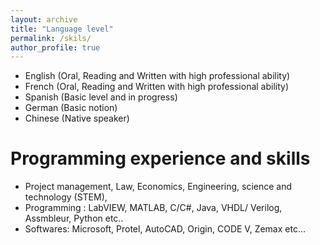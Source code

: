```yaml
---
layout: archive
title: "Language level"
permalink: /skils/
author_profile: true
---
```


- English (Oral, Reading and Written with high professional ability)
- French (Oral, Reading and Written with high professional ability)
- Spanish (Basic level and in progress)
- German (Basic notion)
- Chinese (Native speaker)

Programming experience and skills
======

- Project management, Law, Economics, Engineering, science and technology (STEM), 
- Programming : LabVIEW, MATLAB, C/C#, Java, VHDL/ Verilog, Assmbleur, Python etc..
- Softwares: Microsoft, Protel, AutoCAD, Origin, CODE V, Zemax etc…
